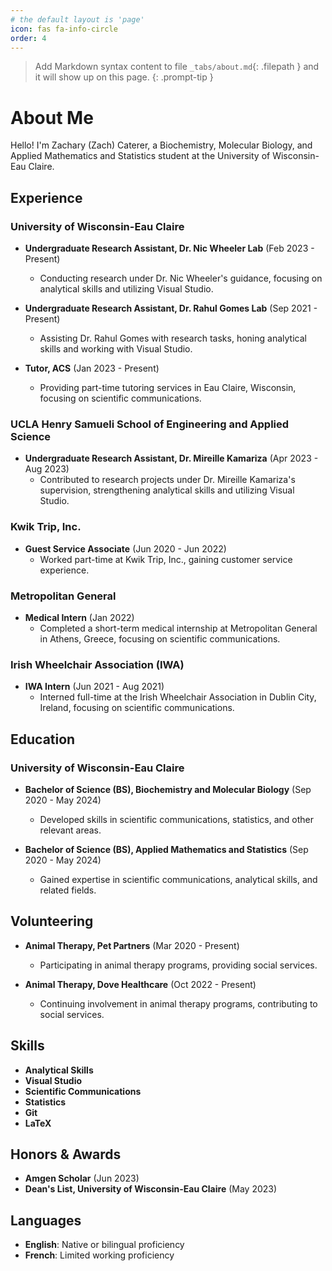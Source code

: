 ```yaml
---
# the default layout is 'page'
icon: fas fa-info-circle
order: 4
---
```


> Add Markdown syntax content to file `_tabs/about.md`{: .filepath } and it will show up on this page.
{: .prompt-tip }

# About Me

Hello! I'm Zachary (Zach) Caterer, a Biochemistry, Molecular Biology, and Applied Mathematics and Statistics student at the University of Wisconsin-Eau Claire.

## Experience

### University of Wisconsin-Eau Claire
- **Undergraduate Research Assistant, Dr. Nic Wheeler Lab** (Feb 2023 - Present)
  - Conducting research under Dr. Nic Wheeler's guidance, focusing on analytical skills and utilizing Visual Studio.
  
- **Undergraduate Research Assistant, Dr. Rahul Gomes Lab** (Sep 2021 - Present)
  - Assisting Dr. Rahul Gomes with research tasks, honing analytical skills and working with Visual Studio.
  
- **Tutor, ACS** (Jan 2023 - Present)
  - Providing part-time tutoring services in Eau Claire, Wisconsin, focusing on scientific communications.

### UCLA Henry Samueli School of Engineering and Applied Science
- **Undergraduate Research Assistant, Dr. Mireille Kamariza** (Apr 2023 - Aug 2023)
  - Contributed to research projects under Dr. Mireille Kamariza's supervision, strengthening analytical skills and utilizing Visual Studio.

### Kwik Trip, Inc.
- **Guest Service Associate** (Jun 2020 - Jun 2022)
  - Worked part-time at Kwik Trip, Inc., gaining customer service experience.

### Metropolitan General
- **Medical Intern** (Jan 2022)
  - Completed a short-term medical internship at Metropolitan General in Athens, Greece, focusing on scientific communications.

### Irish Wheelchair Association (IWA)
- **IWA Intern** (Jun 2021 - Aug 2021)
  - Interned full-time at the Irish Wheelchair Association in Dublin City, Ireland, focusing on scientific communications.

## Education

### University of Wisconsin-Eau Claire
- **Bachelor of Science (BS), Biochemistry and Molecular Biology** (Sep 2020 - May 2024)
  - Developed skills in scientific communications, statistics, and other relevant areas.

- **Bachelor of Science (BS), Applied Mathematics and Statistics** (Sep 2020 - May 2024)
  - Gained expertise in scientific communications, analytical skills, and related fields.

## Volunteering

- **Animal Therapy, Pet Partners** (Mar 2020 - Present)
  - Participating in animal therapy programs, providing social services.

- **Animal Therapy, Dove Healthcare** (Oct 2022 - Present)
  - Continuing involvement in animal therapy programs, contributing to social services.

## Skills

- **Analytical Skills**
- **Visual Studio**
- **Scientific Communications**
- **Statistics**
- **Git**
- **LaTeX**

## Honors & Awards

- **Amgen Scholar** (Jun 2023)
- **Dean's List, University of Wisconsin-Eau Claire** (May 2023)

## Languages

- **English**: Native or bilingual proficiency
- **French**: Limited working proficiency

